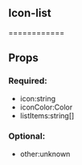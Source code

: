 
## Icon-list
============
## Props


### Required:
 - icon:string
 - iconColor:Color
 - listItems:string[]

### Optional:
 - other:unknown